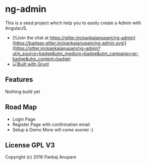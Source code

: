 ng-admin
========
This is a seed project which help you to easily create a Admin with AngularJS.

+ [![Join the chat at https://gitter.im/pankajanupam/ng-admin](https://badges.gitter.im/pankajanupam/ng-admin.svg)](https://gitter.im/pankajanupam/ng-admin?utm_source=badge&utm_medium=badge&utm_campaign=pr-badge&utm_content=badge)
+ [![Built with Grunt](https://cdn.gruntjs.com/builtwith.png)](http://gruntjs.com/)

## Features
Nothing build yet

## Road Map 

* Login Page
* Register Page with confirmation email
* Setup a Demo
More will come sooner :)

## License GPL V3

Copyright (c) 2016 Pankaj Anupam
